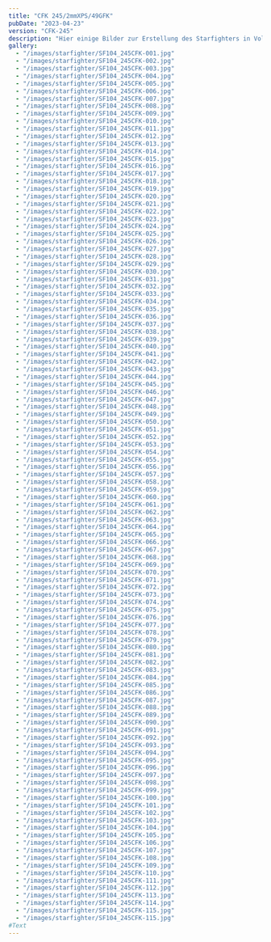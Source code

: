 ```yaml
---
title: "CFK 245/2mmXPS/49GFK"
pubDate: "2023-04-23"
version: "CFK-245"
description: "Hier einige Bilder zur Erstellung des Starfighters in Voll Carbon"
gallery:
  - "/images/starfighter/SF104_245CFK-001.jpg"
  - "/images/starfighter/SF104_245CFK-002.jpg"
  - "/images/starfighter/SF104_245CFK-003.jpg"
  - "/images/starfighter/SF104_245CFK-004.jpg"
  - "/images/starfighter/SF104_245CFK-005.jpg"
  - "/images/starfighter/SF104_245CFK-006.jpg"
  - "/images/starfighter/SF104_245CFK-007.jpg"
  - "/images/starfighter/SF104_245CFK-008.jpg"
  - "/images/starfighter/SF104_245CFK-009.jpg"
  - "/images/starfighter/SF104_245CFK-010.jpg"
  - "/images/starfighter/SF104_245CFK-011.jpg"
  - "/images/starfighter/SF104_245CFK-012.jpg"
  - "/images/starfighter/SF104_245CFK-013.jpg"
  - "/images/starfighter/SF104_245CFK-014.jpg"
  - "/images/starfighter/SF104_245CFK-015.jpg"
  - "/images/starfighter/SF104_245CFK-016.jpg"
  - "/images/starfighter/SF104_245CFK-017.jpg"
  - "/images/starfighter/SF104_245CFK-018.jpg"
  - "/images/starfighter/SF104_245CFK-019.jpg"
  - "/images/starfighter/SF104_245CFK-020.jpg"
  - "/images/starfighter/SF104_245CFK-021.jpg"
  - "/images/starfighter/SF104_245CFK-022.jpg"
  - "/images/starfighter/SF104_245CFK-023.jpg"
  - "/images/starfighter/SF104_245CFK-024.jpg"
  - "/images/starfighter/SF104_245CFK-025.jpg"
  - "/images/starfighter/SF104_245CFK-026.jpg"
  - "/images/starfighter/SF104_245CFK-027.jpg"
  - "/images/starfighter/SF104_245CFK-028.jpg"
  - "/images/starfighter/SF104_245CFK-029.jpg"
  - "/images/starfighter/SF104_245CFK-030.jpg"
  - "/images/starfighter/SF104_245CFK-031.jpg"
  - "/images/starfighter/SF104_245CFK-032.jpg"
  - "/images/starfighter/SF104_245CFK-033.jpg"
  - "/images/starfighter/SF104_245CFK-034.jpg"
  - "/images/starfighter/SF104_245CFK-035.jpg"
  - "/images/starfighter/SF104_245CFK-036.jpg"
  - "/images/starfighter/SF104_245CFK-037.jpg"
  - "/images/starfighter/SF104_245CFK-038.jpg"
  - "/images/starfighter/SF104_245CFK-039.jpg"
  - "/images/starfighter/SF104_245CFK-040.jpg"
  - "/images/starfighter/SF104_245CFK-041.jpg"
  - "/images/starfighter/SF104_245CFK-042.jpg"
  - "/images/starfighter/SF104_245CFK-043.jpg"
  - "/images/starfighter/SF104_245CFK-044.jpg"
  - "/images/starfighter/SF104_245CFK-045.jpg"
  - "/images/starfighter/SF104_245CFK-046.jpg"
  - "/images/starfighter/SF104_245CFK-047.jpg"
  - "/images/starfighter/SF104_245CFK-048.jpg"
  - "/images/starfighter/SF104_245CFK-049.jpg"
  - "/images/starfighter/SF104_245CFK-050.jpg"
  - "/images/starfighter/SF104_245CFK-051.jpg"
  - "/images/starfighter/SF104_245CFK-052.jpg"
  - "/images/starfighter/SF104_245CFK-053.jpg"
  - "/images/starfighter/SF104_245CFK-054.jpg"
  - "/images/starfighter/SF104_245CFK-055.jpg"
  - "/images/starfighter/SF104_245CFK-056.jpg"
  - "/images/starfighter/SF104_245CFK-057.jpg"
  - "/images/starfighter/SF104_245CFK-058.jpg"
  - "/images/starfighter/SF104_245CFK-059.jpg"
  - "/images/starfighter/SF104_245CFK-060.jpg"
  - "/images/starfighter/SF104_245CFK-061.jpg"
  - "/images/starfighter/SF104_245CFK-062.jpg"
  - "/images/starfighter/SF104_245CFK-063.jpg"
  - "/images/starfighter/SF104_245CFK-064.jpg"
  - "/images/starfighter/SF104_245CFK-065.jpg"
  - "/images/starfighter/SF104_245CFK-066.jpg"
  - "/images/starfighter/SF104_245CFK-067.jpg"
  - "/images/starfighter/SF104_245CFK-068.jpg"
  - "/images/starfighter/SF104_245CFK-069.jpg"
  - "/images/starfighter/SF104_245CFK-070.jpg"
  - "/images/starfighter/SF104_245CFK-071.jpg"
  - "/images/starfighter/SF104_245CFK-072.jpg"
  - "/images/starfighter/SF104_245CFK-073.jpg"
  - "/images/starfighter/SF104_245CFK-074.jpg"
  - "/images/starfighter/SF104_245CFK-075.jpg"
  - "/images/starfighter/SF104_245CFK-076.jpg"
  - "/images/starfighter/SF104_245CFK-077.jpg"
  - "/images/starfighter/SF104_245CFK-078.jpg"
  - "/images/starfighter/SF104_245CFK-079.jpg"
  - "/images/starfighter/SF104_245CFK-080.jpg"
  - "/images/starfighter/SF104_245CFK-081.jpg"
  - "/images/starfighter/SF104_245CFK-082.jpg"
  - "/images/starfighter/SF104_245CFK-083.jpg"
  - "/images/starfighter/SF104_245CFK-084.jpg"
  - "/images/starfighter/SF104_245CFK-085.jpg"
  - "/images/starfighter/SF104_245CFK-086.jpg"
  - "/images/starfighter/SF104_245CFK-087.jpg"
  - "/images/starfighter/SF104_245CFK-088.jpg"
  - "/images/starfighter/SF104_245CFK-089.jpg"
  - "/images/starfighter/SF104_245CFK-090.jpg"
  - "/images/starfighter/SF104_245CFK-091.jpg"
  - "/images/starfighter/SF104_245CFK-092.jpg"
  - "/images/starfighter/SF104_245CFK-093.jpg"
  - "/images/starfighter/SF104_245CFK-094.jpg"
  - "/images/starfighter/SF104_245CFK-095.jpg"
  - "/images/starfighter/SF104_245CFK-096.jpg"
  - "/images/starfighter/SF104_245CFK-097.jpg"
  - "/images/starfighter/SF104_245CFK-098.jpg"
  - "/images/starfighter/SF104_245CFK-099.jpg"
  - "/images/starfighter/SF104_245CFK-100.jpg"
  - "/images/starfighter/SF104_245CFK-101.jpg"
  - "/images/starfighter/SF104_245CFK-102.jpg"
  - "/images/starfighter/SF104_245CFK-103.jpg"
  - "/images/starfighter/SF104_245CFK-104.jpg"
  - "/images/starfighter/SF104_245CFK-105.jpg"
  - "/images/starfighter/SF104_245CFK-106.jpg"
  - "/images/starfighter/SF104_245CFK-107.jpg"
  - "/images/starfighter/SF104_245CFK-108.jpg"
  - "/images/starfighter/SF104_245CFK-109.jpg"
  - "/images/starfighter/SF104_245CFK-110.jpg"
  - "/images/starfighter/SF104_245CFK-111.jpg"
  - "/images/starfighter/SF104_245CFK-112.jpg"
  - "/images/starfighter/SF104_245CFK-113.jpg"
  - "/images/starfighter/SF104_245CFK-114.jpg"
  - "/images/starfighter/SF104_245CFK-115.jpg"
  - "/images/starfighter/SF104_245CFK-115.jpg"
#Text
---
```

